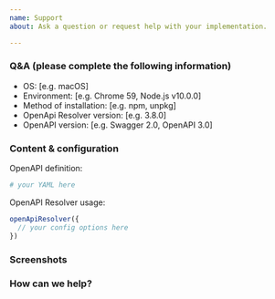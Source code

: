```yaml
---
name: Support
about: Ask a question or request help with your implementation.

---
```


<!--
  We can only offer support for OpenAPI Resolver itself.

  If you're having a problem with a library that uses the OpenAPI Resolver,
  please open an issue in that project's repository instead.
 -->

### Q&A (please complete the following information)
 - OS: [e.g. macOS]
 - Environment: [e.g. Chrome 59, Node.js v10.0.0]
 - Method of installation: [e.g. npm, unpkg]
 - OpenApi Resolver version: [e.g. 3.8.0]
 - OpenAPI version: [e.g. Swagger 2.0, OpenAPI 3.0]

### Content & configuration
<!-- Provide us with a way to see what you're seeing, so that we can help. -->

OpenAPI definition:
```yaml
# your YAML here
```

OpenAPI Resolver usage:
```js
openApiResolver({
  // your config options here
})
```

### Screenshots
<!-- If applicable, add screenshots to help give context to your problem. -->

### How can we help?
<!-- Your question or problem goes here! -->
